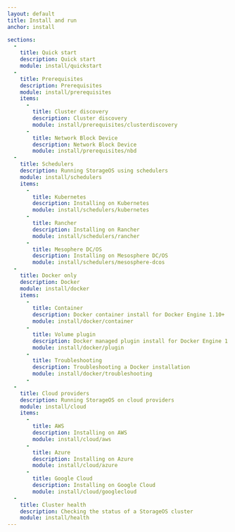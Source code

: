 ```yaml
---
layout: default
title: Install and run
anchor: install

sections:
  -
    title: Quick start
    description: Quick start
    module: install/quickstart
  -
    title: Prerequisites
    description: Prerequisites
    module: install/prerequisites
    items:
      -
        title: Cluster discovery
        description: Cluster discovery
        module: install/prerequisites/clusterdiscovery
      -
        title: Network Block Device
        description: Network Block Device
        module: install/prerequisites/nbd
  -
    title: Schedulers
    description: Running StorageOS using schedulers
    module: install/schedulers
    items:
      -
        title: Kubernetes
        description: Installing on Kubernetes
        module: install/schedulers/kubernetes
      -
        title: Rancher
        description: Installing on Rancher
        module: install/schedulers/rancher
      -
        title: Mesophere DC/OS
        description: Installing on Mesosphere DC/OS
        module: install/schedulers/mesosphere-dcos
  -
    title: Docker only
    description: Docker
    module: install/docker
    items:
      -
        title: Container
        description: Docker container install for Docker Engine 1.10+
        module: install/docker/container
      -
        title: Volume plugin
        description: Docker managed plugin install for Docker Engine 1.13+
        module: install/docker/plugin
      -
        title: Troubleshooting
        description: Troubleshooting a Docker installation
        module: install/docker/troubleshooting
      -
  -
    title: Cloud providers
    description: Running StorageOS on cloud providers
    module: install/cloud
    items:
      -
        title: AWS
        description: Installing on AWS
        module: install/cloud/aws
      -
        title: Azure
        description: Installing on Azure
        module: install/cloud/azure
      -
        title: Google Cloud
        description: Installing on Google Cloud
        module: install/cloud/googlecloud
  -
    title: Cluster health
    description: Checking the status of a StorageOS cluster
    module: install/health
---
```

